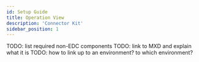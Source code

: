 ```yaml
---
id: Setup Guide
title: Operation View
description: 'Connector Kit'
sidebar_position: 1
---
```


TODO: list required non-EDC components
TODO: link to MXD and explain what it is
TODO: how to link up to an environment? to which environment?